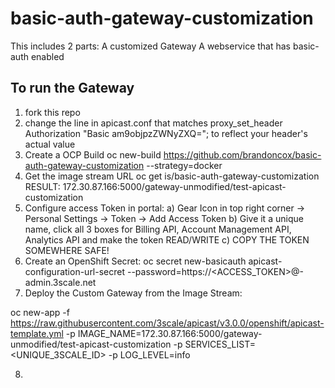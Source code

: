 # basic-auth-gateway-customization
This includes 2 parts:
    A customized Gateway
    A webservice that has basic-auth enabled
## To run the Gateway
  1) fork this repo
  2) change the line in apicast.conf that matches proxy_set_header Authorization "Basic am9objpzZWNyZXQ="; to reflect your header's actual value
  3) Create a OCP Build oc new-build https://github.com/brandoncox/basic-auth-gateway-customization --strategy=docker
  4) Get the image stream URL
      oc get is/basic-auth-gateway-customization
      RESULT:
      172.30.87.166:5000/gateway-unmodified/test-apicast-customization
  5) Configure access Token in portal:
      a) Gear Icon in top right corner -> Personal Settings -> Token -> Add Access Token
      b) Give it a unique name, click all 3 boxes for  Billing API, Account Management API, Analytics API and make the token READ/WRITE
      c) COPY THE TOKEN SOMEWHERE SAFE!
  6) Create an OpenShift Secret:
      oc secret new-basicauth apicast-configuration-url-secret --password=https://<ACCESS_TOKEN>@<DOMAIN>-admin.3scale.net
  7) Deploy the Custom Gateway from the Image Stream:
  
  oc new-app -f https://raw.githubusercontent.com/3scale/apicast/v3.0.0/openshift/apicast-template.yml -p IMAGE_NAME=172.30.87.166:5000/gateway-unmodified/test-apicast-customization -p SERVICES_LIST=<UNIQUE_3SCALE_ID> -p LOG_LEVEL=info
  
  8)

